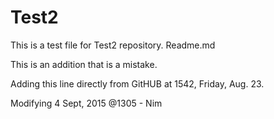 Test2
=====

This is a test file for Test2 repository.
Readme.md

This is an addition that is a mistake.

Adding this line directly from GitHUB at 1542, Friday, Aug. 23.

Modifying 4 Sept, 2015 @1305 - Nim
